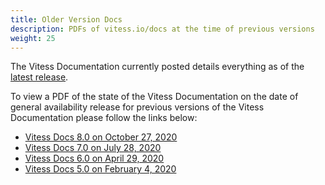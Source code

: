 ```yaml
---
title: Older Version Docs
description: PDFs of vitess.io/docs at the time of previous versions
weight: 25
---
```


The Vitess Documentation currently posted details everything as of the [latest release](https://github.com/planetscale/vitess-releases/releases).

To view a PDF of the state of the Vitess Documentation on the date of general availability release for previous versions of the Vitess Documentation please follow the links below:

- [Vitess Docs 8.0 on October 27, 2020](https://drive.google.com/file/d/1SMnw19uYYFl9vqYsbc67jIC-8VObfiwh/view?usp=sharing)
- [Vitess Docs 7.0 on July 28, 2020](https://drive.google.com/file/d/1Uu5JU-tOzElRbLSnOS2ZaTE8BOI6DAWG/view?usp=sharing)
- [Vitess Docs 6.0 on April 29, 2020](https://drive.google.com/file/d/1b3EwRxYc3uBfnCKDvMhLXWEZenvDYX2u/view?usp=sharing)
- [Vitess Docs 5.0 on February 4, 2020](https://drive.google.com/file/d/1RaWnhR7C2RyaaXY6_82V8Kb03JjC5FCD/view?usp=sharing)
